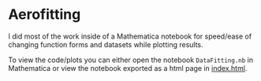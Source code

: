# Aerofitting

I did most of the work inside of a Mathematica notebook for speed/ease of changing function forms and datasets while plotting results.

To view the code/plots you can either open the notebook `DataFitting.nb` in Mathematica or view the notebook exported as a html page in [index.html](https://aabouman.github.io/AeroFitting/).
